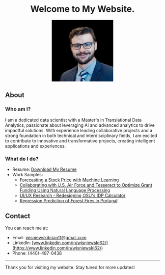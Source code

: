 <div style="text-align: center;">
    <a id="welcome"></a>
    <h1>Welcome to My Website.</h1>
</div>

<div style="text-align: center;">
    <img src="images/ImageOfMe.jpeg" alt="Image of Me" style="max-width: 70%; height: auto;">
</div>

<a id="about"></a>
## About

### Who am I?

I am a dedicated data scientist with a Master's in Translational Data Analytics, passionate about leveraging AI and advanced analytics to drive impactful solutions. With experience leading collaborative projects and a strong foundation in both technical and interdisciplinary fields, I am excited to contribute to innovative and transformative projects, creating intelligent applications and experiences.

### What do I do? 

- Resume: [Download My Resume](/WisniewskiBrian_Resume_05.17_2024.pdf)
- Work Samples:
  -  <a href="/Project_StockPrediction/Project_StockPrediction.html">Forecasting a Stock Price with Machine Learning</a>
  -  <a href="/Project_AirforceTesseractGrants/AirforceTesseractGrants.html">Collaborating with U.S. Air Force and Tesseract to Optimize Grant Funding Using Natural Language Processing</a>
  -  <a href="/Project_RedesignIDP/IDP.html">UI/UX Research - Redesigning OSU's IDP Calculator</a>
  -  <a href="Project_RegressionPrediction/RegressionForestFire.html">Regression Prediction of Forest Fires in Portugal</a> 
 <!-- -  <a href="Project_TargetedAdverts/Targeted_Adverts.html">Random Forest to Target Advertising Promotions</a> -->

  <a id="contact"></a>
  <a id="contact"></a>

## Contact

You can reach me at:

- Email: [wisniewskibrian11@gmail.com](mailto:wisniewskibrian11@gmail.com)
- LinkedIn: [www.linkedin.com/in/wisniewski62/](https://www.linkedin.com/in/wisniewski62/)
- Phone: (440)-487-0438

---

Thank you for visiting my website. Stay tuned for more updates!

